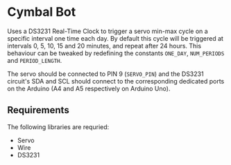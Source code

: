 # Cymbal Bot

Uses a DS3231 Real-Time Clock to trigger a servo min-max cycle on a specific interval one time each day. By default this cycle will be triggered at intervals 0, 5, 10, 15 and 20 minutes, and repeat after 24 hours. This behaviour can be tweaked by redefining the constants `ONE_DAY`, `NUM_PERIODS` and `PERIOD_LENGTH`.

The servo should be connected to PIN 9 (`SERVO_PIN`) and the DS3231 circuit's SDA and SCL should connect to the corresponding dedicated ports on the Arduino (A4 and A5 respectively on Arduino Uno).

## Requirements

The following libraries are requried:

* Servo
* Wire
* DS3231
